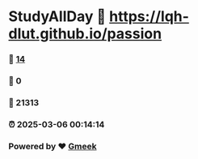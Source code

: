 # StudyAllDay :link: https://lqh-dlut.github.io/passion 
### :page_facing_up: [14](https://lqh-dlut.github.io/passion/tag.html) 
### :speech_balloon: 0 
### :hibiscus: 21313 
### :alarm_clock: 2025-03-06 00:14:14 
### Powered by :heart: [Gmeek](https://github.com/Meekdai/Gmeek)
